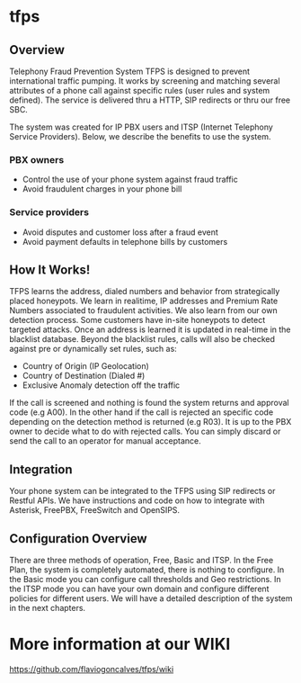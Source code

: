 # tfps

## Overview

Telephony Fraud Prevention System TFPS is designed to prevent international traffic pumping. It works by screening and matching several attributes of a phone call against specific rules (user rules and system defined). The service is delivered thru a HTTP, SIP redirects or thru our free SBC.

The system was created for IP PBX users and ITSP (Internet Telephony Service Providers). Below, we describe the benefits to use the system.

### PBX owners

* Control the use of your phone system against fraud traffic
* Avoid fraudulent charges in your phone bill

### Service providers

* Avoid disputes and customer loss after a fraud event
* Avoid payment defaults in telephone bills by customers

## How It Works!

TFPS learns the address, dialed numbers and behavior from strategically placed honeypots. We learn in realitime, IP addresses and Premium Rate Numbers associated to fraudulent activities. We also learn from our own detection process. Some customers have in-site honeypots to detect targeted attacks. Once an address is learned it is updated in real-time in the blacklist database. Beyond the blacklist rules, calls will also be checked against pre or dynamically set rules, such as:

* Country of Origin (IP Geolocation)
* Country of Destination (Dialed #)
* Exclusive Anomaly detection off the traffic

If the call is screened and nothing is found the system returns and approval code (e.g A00). In the other hand if the call is rejected an specific code depending on the detection method is returned (e.g R03). It is up to the PBX owner to decide what to do with rejected calls. You can simply discard or send the call to an operator for manual acceptance.

## Integration

Your phone system can be integrated to the TFPS using SIP redirects or Restful APIs. We have instructions and code on how to integrate with Asterisk, FreePBX, FreeSwitch and OpenSIPS. 

## Configuration Overview

There are three methods of operation, Free, Basic and ITSP. In the Free Plan, the system is completely automated, there is nothing to configure. In the Basic mode you can configure call thresholds and Geo restrictions. In the ITSP mode you can have your own domain and configure different policies for different users. We will have a detailed description of the system in the next chapters.

# More information at our WIKI

https://github.com/flaviogoncalves/tfps/wiki
